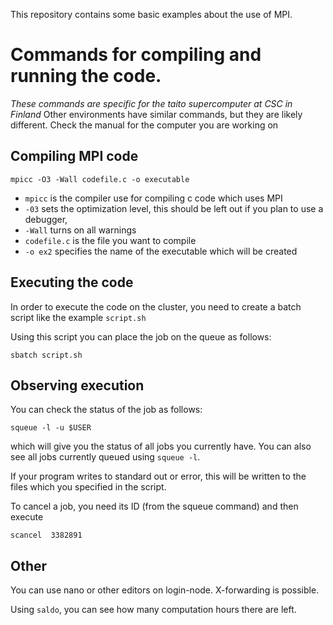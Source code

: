 This repository contains some basic examples about the use of MPI.


Commands for compiling and running the code.
============================================

*These commands are specific for the taito supercomputer at CSC in Finland* 
Other environments have similar commands, but they are likely different. Check the manual for the computer you are working on

Compiling MPI code
------------------

    mpicc -O3 -Wall codefile.c -o executable

* `mpicc` is the compiler use for compiling c code which uses MPI
* `-03` sets the optimization level, this should be left out if you plan to use a debugger,
* `-Wall` turns on all warnings
* `codefile.c` is the file you want to compile
* `-o ex2` specifies the name of the executable which will be created

Executing the code
------------------
In order to execute the code on the cluster, you need to create a batch script like the example `script.sh`

Using this script you can place the job on the queue as follows:

    sbatch script.sh 

Observing execution
-------------------
You can check the status of the job as follows:

    squeue -l -u $USER

which will give you the status of all jobs you currently have. You can also see all jobs currently queued using `squeue -l`.

If your program writes to standard out or error, this will be written to the files which you specified in the script.

To cancel a job, you need its ID (from the squeue command) and then execute 

    scancel  3382891

Other
-----
You can use nano or other editors on login-node. X-forwarding is possible.

Using `saldo`, you can see how many computation hours there are left.
